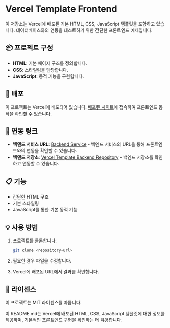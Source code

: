 # Vercel Template Frontend

이 저장소는 Vercel에 배포된 기본 HTML, CSS, JavaScript 템플릿을 포함하고 있습니다. 데이터베이스와의 연동을 테스트하기 위한 간단한 프론트엔드 예제입니다.

## 📦 프로젝트 구성

- **HTML**: 기본 페이지 구조를 정의합니다.
- **CSS**: 스타일링을 담당합니다.
- **JavaScript**: 동적 기능을 구현합니다.

## 🚀 배포

이 프로젝트는 Vercel에 배포되어 있습니다. [배포된 사이트](https://vercel-template-frontend.vercel.app/)에 접속하여 프론트엔드 동작을 확인할 수 있습니다.

## 🔗 연동 링크

- **백엔드 서비스 URL**: [Backend Service](https://vercel-template-backend.vercel.app/api/todos) - 백엔드 서비스의 URL을 통해 프론트엔드와의 연동을 확인할 수 있습니다.
- **백엔드 저장소**: [Vercel Template Backend Repository](https://github.com/sssssubin/vercel-template-backend) - 백엔드 저장소를 확인하고 연동할 수 있습니다.

## 📋 기능

- 간단한 HTML 구조
- 기본 스타일링
- JavaScript를 통한 기본 동적 기능

## 💡 사용 방법

1. 프로젝트를 클론합니다:

   ```bash
   git clone <repository-url>

   ```

2. 필요한 경우 파일을 수정합니다.

3. Vercel에 배포된 URL에서 결과를 확인합니다.

## 📝 라이센스

이 프로젝트는 MIT 라이센스를 따릅니다.

이 README.md는 Vercel에 배포된 HTML, CSS, JavaScript 템플릿에 대한 정보를 제공하며, 기본적인 프론트엔드 구현을 확인하는 데 유용합니다.
